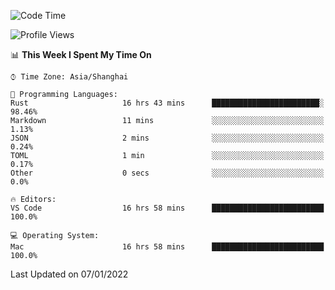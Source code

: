 <!--START_SECTION:waka-->
![Code Time](http://img.shields.io/badge/Code%20Time-897%20hrs%2039%20mins-blue)

![Profile Views](http://img.shields.io/badge/Profile%20Views-14-blue)

📊 **This Week I Spent My Time On** 

```text
⌚︎ Time Zone: Asia/Shanghai

💬 Programming Languages: 
Rust                     16 hrs 43 mins      ████████████████████████░   98.46% 
Markdown                 11 mins             ░░░░░░░░░░░░░░░░░░░░░░░░░   1.13% 
JSON                     2 mins              ░░░░░░░░░░░░░░░░░░░░░░░░░   0.24% 
TOML                     1 min               ░░░░░░░░░░░░░░░░░░░░░░░░░   0.17% 
Other                    0 secs              ░░░░░░░░░░░░░░░░░░░░░░░░░   0.0%

🔥 Editors: 
VS Code                  16 hrs 58 mins      █████████████████████████   100.0%

💻 Operating System: 
Mac                      16 hrs 58 mins      █████████████████████████   100.0%

```


 Last Updated on 07/01/2022
<!--END_SECTION:waka-->
